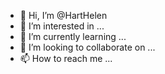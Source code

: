 - 👋 Hi, I’m @HartHelen
- 👀 I’m interested in ...
- 🌱 I’m currently learning ...
- 💞️ I’m looking to collaborate on ...
- 📫 How to reach me ...

<!---
HartHelen/HartHelen is a ✨ special ✨ repository because its `README.md` (this file) appears on your GitHub profile.
You can click the Preview link to take a look at your changes.
--->
